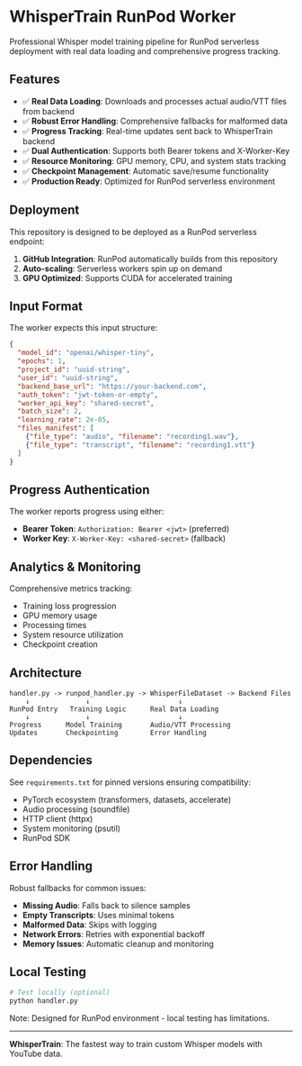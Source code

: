 # WhisperTrain RunPod Worker

Professional Whisper model training pipeline for RunPod serverless deployment with real data loading and comprehensive progress tracking.

## Features

- ✅ **Real Data Loading**: Downloads and processes actual audio/VTT files from backend
- ✅ **Robust Error Handling**: Comprehensive fallbacks for malformed data
- ✅ **Progress Tracking**: Real-time updates sent back to WhisperTrain backend
- ✅ **Dual Authentication**: Supports both Bearer tokens and X-Worker-Key
- ✅ **Resource Monitoring**: GPU memory, CPU, and system stats tracking
- ✅ **Checkpoint Management**: Automatic save/resume functionality
- ✅ **Production Ready**: Optimized for RunPod serverless environment

## Deployment

This repository is designed to be deployed as a RunPod serverless endpoint:

1. **GitHub Integration**: RunPod automatically builds from this repository
2. **Auto-scaling**: Serverless workers spin up on demand
3. **GPU Optimized**: Supports CUDA for accelerated training

## Input Format

The worker expects this input structure:

```json
{
  "model_id": "openai/whisper-tiny",
  "epochs": 1,
  "project_id": "uuid-string",
  "user_id": "uuid-string", 
  "backend_base_url": "https://your-backend.com",
  "auth_token": "jwt-token-or-empty",
  "worker_api_key": "shared-secret",
  "batch_size": 2,
  "learning_rate": 2e-05,
  "files_manifest": [
    {"file_type": "audio", "filename": "recording1.wav"},
    {"file_type": "transcript", "filename": "recording1.vtt"}
  ]
}
```

## Progress Authentication

The worker reports progress using either:
- **Bearer Token**: `Authorization: Bearer <jwt>` (preferred)
- **Worker Key**: `X-Worker-Key: <shared-secret>` (fallback)

## Analytics & Monitoring

Comprehensive metrics tracking:
- Training loss progression
- GPU memory usage
- Processing times
- System resource utilization
- Checkpoint creation

## Architecture

```
handler.py -> runpod_handler.py -> WhisperFileDataset -> Backend Files
    ↓              ↓                      ↓
RunPod Entry   Training Logic      Real Data Loading
    ↓              ↓                      ↓  
Progress      Model Training       Audio/VTT Processing
Updates       Checkpointing        Error Handling
```

## Dependencies

See `requirements.txt` for pinned versions ensuring compatibility:

- PyTorch ecosystem (transformers, datasets, accelerate)
- Audio processing (soundfile)
- HTTP client (httpx)
- System monitoring (psutil)
- RunPod SDK

## Error Handling

Robust fallbacks for common issues:
- **Missing Audio**: Falls back to silence samples
- **Empty Transcripts**: Uses minimal tokens
- **Malformed Data**: Skips with logging
- **Network Errors**: Retries with exponential backoff
- **Memory Issues**: Automatic cleanup and monitoring

## Local Testing

```bash
# Test locally (optional)
python handler.py
```

Note: Designed for RunPod environment - local testing has limitations.

---

**WhisperTrain**: The fastest way to train custom Whisper models with YouTube data.
